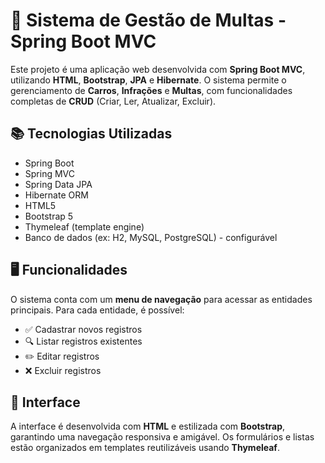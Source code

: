 # 🚗 Sistema de Gestão de Multas - Spring Boot MVC

Este projeto é uma aplicação web desenvolvida com **Spring Boot MVC**, utilizando **HTML**, **Bootstrap**, **JPA** e **Hibernate**. O sistema permite o gerenciamento de **Carros**, **Infrações** e **Multas**, com funcionalidades completas de **CRUD** (Criar, Ler, Atualizar, Excluir).

## 📚 Tecnologias Utilizadas

- Spring Boot
- Spring MVC
- Spring Data JPA
- Hibernate ORM
- HTML5
- Bootstrap 5
- Thymeleaf (template engine)
- Banco de dados (ex: H2, MySQL, PostgreSQL) - configurável

## 🖥️ Funcionalidades

O sistema conta com um **menu de navegação** para acessar as entidades principais. Para cada entidade, é possível:

- ✅ Cadastrar novos registros
- 🔍 Listar registros existentes
- ✏️ Editar registros
- ❌ Excluir registros


## 🎨 Interface

A interface é desenvolvida com **HTML** e estilizada com **Bootstrap**, garantindo uma navegação responsiva e amigável. Os formulários e listas estão organizados em templates reutilizáveis usando **Thymeleaf**.



